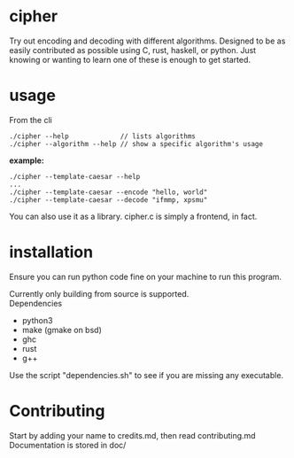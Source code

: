 # cipher
Try out encoding and decoding with different algorithms. Designed to be as easily contributed as possible using C, rust, haskell, or python. Just knowing or wanting to learn one of these is enough to get started.

# usage
From the cli 
```
./cipher --help             // lists algorithms
./cipher --algorithm --help // show a specific algorithm's usage
```
**example:**
```
./cipher --template-caesar --help
...
./cipher --template-caesar --encode "hello, world"
./cipher --template-caesar --decode "ifmmp, xpsmu"
```
You can also use it as a library. cipher.c is simply a frontend, in fact. 

# installation
Ensure you can run python code fine on your machine to run this program.

Currently only building from source is supported.  
Dependencies
- python3
- make (gmake on bsd)
- ghc
- rust
- g++

Use the script "dependencies.sh" to see if you are missing any executable.

# Contributing
Start by adding your name to credits.md, then read contributing.md 
Documentation is stored in doc/
